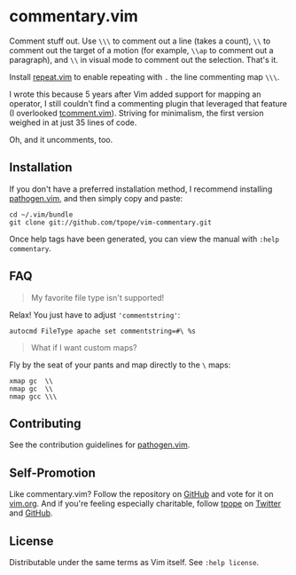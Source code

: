 commentary.vim
==============

Comment stuff out.  Use `\\\` to comment out a line (takes a count),
`\\` to comment out the target of a motion (for example, `\\ap` to
comment out a paragraph), and `\\` in visual mode to comment out the
selection.  That's it.

Install [repeat.vim](https://github.com/tpope/vim-repeat) to enable
repeating with `.` the line commenting map `\\\`.

I wrote this because 5 years after Vim added support for mapping an
operator, I still couldn't find a commenting plugin that leveraged that
feature (I overlooked
[tcomment.vim](https://github.com/tomtom/tcomment_vim)).  Striving for
minimalism, the first version weighed in at just 35 lines of code.

Oh, and it uncomments, too.

Installation
------------

If you don't have a preferred installation method, I recommend
installing [pathogen.vim](https://github.com/tpope/vim-pathogen), and
then simply copy and paste:

    cd ~/.vim/bundle
    git clone git://github.com/tpope/vim-commentary.git

Once help tags have been generated, you can view the manual with
`:help commentary`.

FAQ
---

> My favorite file type isn't supported!

Relax!  You just have to adjust `'commentstring'`:

    autocmd FileType apache set commentstring=#\ %s

> What if I want custom maps?

Fly by the seat of your pants and map directly to the `\` maps:

    xmap gc  \\
    nmap gc  \\
    nmap gcc \\\

Contributing
------------

See the contribution guidelines for
[pathogen.vim](https://github.com/tpope/vim-pathogen#readme).

Self-Promotion
--------------

Like commentary.vim? Follow the repository on
[GitHub](https://github.com/tpope/vim-commentary) and vote for it on
[vim.org](http://www.vim.org/scripts/script.php?script_id=3695).  And if
you're feeling especially charitable, follow [tpope](http://tpo.pe/) on
[Twitter](http://twitter.com/tpope) and
[GitHub](https://github.com/tpope).

License
-------

Distributable under the same terms as Vim itself.  See `:help license`.
